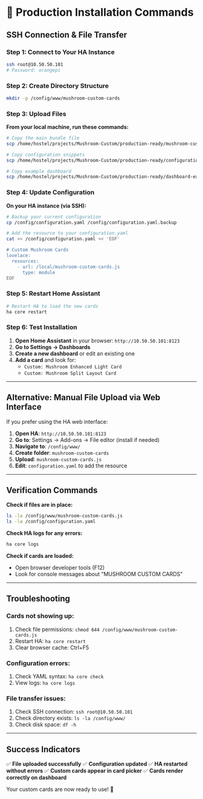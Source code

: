 # 🚀 Production Installation Commands

## **SSH Connection & File Transfer**

### **Step 1: Connect to Your HA Instance**
```bash
ssh root@10.50.50.101
# Password: orangepi
```

### **Step 2: Create Directory Structure**
```bash
mkdir -p /config/www/mushroom-custom-cards
```

### **Step 3: Upload Files**

**From your local machine, run these commands:**

```bash
# Copy the main bundle file
scp /home/hostel/projects/Mushroom-Custom/production-ready/mushroom-custom-cards.js root@10.50.50.101:/config/www/mushroom-custom-cards.js

# Copy configuration snippets
scp /home/hostel/projects/Mushroom-Custom/production-ready/configuration-snippet.yaml root@10.50.50.101:/config/configuration-snippet.yaml

# Copy example dashboard
scp /home/hostel/projects/Mushroom-Custom/production-ready/dashboard-example.yaml root@10.50.50.101:/config/dashboard-example.yaml
```

### **Step 4: Update Configuration**

**On your HA instance (via SSH):**

```bash
# Backup your current configuration
cp /config/configuration.yaml /config/configuration.yaml.backup

# Add the resource to your configuration.yaml
cat >> /config/configuration.yaml << 'EOF'

# Custom Mushroom Cards
lovelace:
  resources:
    - url: /local/mushroom-custom-cards.js
      type: module
EOF
```

### **Step 5: Restart Home Assistant**
```bash
# Restart HA to load the new cards
ha core restart
```

### **Step 6: Test Installation**

1. **Open Home Assistant** in your browser: `http://10.50.50.101:8123`
2. **Go to Settings → Dashboards**
3. **Create a new dashboard** or edit an existing one
4. **Add a card** and look for:
   - `Custom: Mushroom Enhanced Light Card`
   - `Custom: Mushroom Split Layout Card`

---

## **Alternative: Manual File Upload via Web Interface**

If you prefer using the HA web interface:

1. **Open HA**: `http://10.50.50.101:8123`
2. **Go to**: Settings → Add-ons → File editor (install if needed)
3. **Navigate to**: `/config/www/`
4. **Create folder**: `mushroom-custom-cards`
5. **Upload**: `mushroom-custom-cards.js`
6. **Edit**: `configuration.yaml` to add the resource

---

## **Verification Commands**

**Check if files are in place:**
```bash
ls -la /config/www/mushroom-custom-cards.js
ls -la /config/configuration.yaml
```

**Check HA logs for any errors:**
```bash
ha core logs
```

**Check if cards are loaded:**
- Open browser developer tools (F12)
- Look for console messages about "MUSHROOM CUSTOM CARDS"

---

## **Troubleshooting**

### **Cards not showing up:**
1. Check file permissions: `chmod 644 /config/www/mushroom-custom-cards.js`
2. Restart HA: `ha core restart`
3. Clear browser cache: Ctrl+F5

### **Configuration errors:**
1. Check YAML syntax: `ha core check`
2. View logs: `ha core logs`

### **File transfer issues:**
1. Check SSH connection: `ssh root@10.50.50.101`
2. Check directory exists: `ls -la /config/www/`
3. Check disk space: `df -h`

---

## **Success Indicators**

✅ **File uploaded successfully**
✅ **Configuration updated**
✅ **HA restarted without errors**
✅ **Custom cards appear in card picker**
✅ **Cards render correctly on dashboard**

Your custom cards are now ready to use! 🎉
